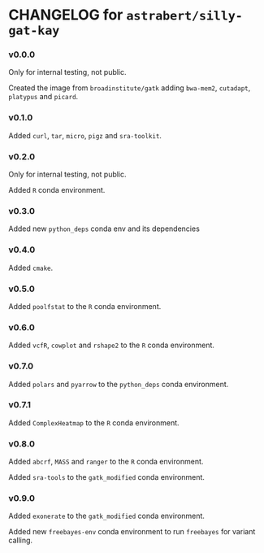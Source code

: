# CHANGELOG for `astrabert/silly-gat-kay`

### v0.0.0

Only for internal testing, not public.

Created the image from `broadinstitute/gatk` adding `bwa-mem2`, `cutadapt`, `platypus` and `picard`.

### v0.1.0

Added `curl`, `tar`, `micro`, `pigz` and `sra-toolkit`.

### v0.2.0

Only for internal testing, not public.

Added `R` conda environment.

### v0.3.0

Added new `python_deps` conda env and its dependencies

### v0.4.0

Added `cmake`.

### v0.5.0

Added `poolfstat` to the `R` conda environment.

### v0.6.0

Added `vcfR`, `cowplot` and `rshape2` to the `R` conda environment.

### v0.7.0

Added `polars` and `pyarrow` to the `python_deps` conda environment.

### v0.7.1

Added `ComplexHeatmap` to the `R` conda environment.

### v0.8.0

Added `abcrf`, `MASS` and `ranger` to the `R` conda environment.

Added `sra-tools` to the `gatk_modified` conda environment.

### v0.9.0

Added `exonerate` to the `gatk_modified` conda environment.

Added new `freebayes-env` conda environment to run `freebayes` for variant calling.
